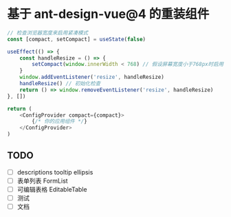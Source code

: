 # 基于 ant-design-vue@4 的重装组件

```javascript
// 检查浏览器宽度来启用紧凑模式
const [compact, setCompact] = useState(false)

useEffect(() => {
    const handleResize = () => {
        setCompact(window.innerWidth < 768) // 假设屏幕宽度小于768px时启用
    }
    window.addEventListener('resize', handleResize)
    handleResize() // 初始化检查
    return () => window.removeEventListener('resize', handleResize)
}, [])

return (
    <ConfigProvider compact={compact}>
        {/* 你的应用组件 */}
    </ConfigProvider>
)
```

## TODO

- [ ] descriptions tooltip ellipsis
- [ ] 表单列表 FormList
- [ ] 可编辑表格 EditableTable
- [ ] 测试
- [ ] 文档
